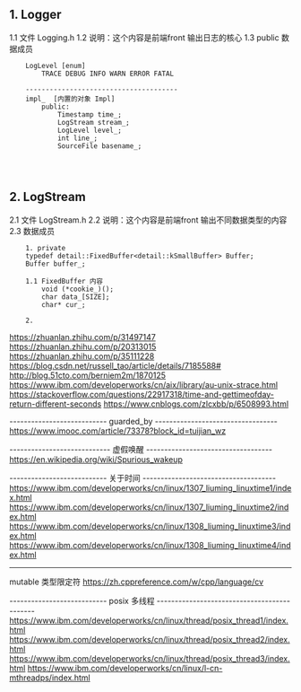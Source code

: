 
## 1. Logger ##
1.1 文件 Logging.h 
1.2 说明：这个内容是前端front 输出日志的核心
1.3 public 数据成员
```
    LogLevel [enum]
		TRACE DEBUG INFO WARN ERROR FATAL
	
	--------------------------------------
	impl_  [内置的对象 Impl]
		public:
			Timestamp time_;
			LogStream stream_;
			LogLevel level_;
			int line_;
			SourceFile basename_;


	
```

## 2. LogStream ##
2.1 文件 LogStream.h
2.2 说明：这个内容是前端front 输出不同数据类型的内容
2.3 数据成员

```
	1. private
	typedef detail::FixedBuffer<detail::kSmallBuffer> Buffer;
	Buffer buffer_;

	1.1 FixedBuffer 内容
		void (*cookie_)();
 	 	char data_[SIZE];
  		char* cur_;

	2. 
```


https://zhuanlan.zhihu.com/p/31497147
https://zhuanlan.zhihu.com/p/20313015
https://zhuanlan.zhihu.com/p/35111228
https://blog.csdn.net/russell_tao/article/details/7185588#
http://blog.51cto.com/berniem2m/1870125
https://www.ibm.com/developerworks/cn/aix/library/au-unix-strace.html
https://stackoverflow.com/questions/22917318/time-and-gettimeofday-return-different-seconds
https://www.cnblogs.com/zlcxbb/p/6508993.html

--------------------------- guarded_by ----------------------------------
https://www.imooc.com/article/73378?block_id=tuijian_wz

---------------------------- 虚假唤醒 -----------------------------------
https://en.wikipedia.org/wiki/Spurious_wakeup

--------------------------- 关于时间 -------------------------------------
https://www.ibm.com/developerworks/cn/linux/1307_liuming_linuxtime1/index.html
https://www.ibm.com/developerworks/cn/linux/1307_liuming_linuxtime2/index.html
https://www.ibm.com/developerworks/cn/linux/1308_liuming_linuxtime3/index.html
https://www.ibm.com/developerworks/cn/linux/1308_liuming_linuxtime4/index.html

------------------------- -------------------------------------------
mutable 类型限定符 https://zh.cppreference.com/w/cpp/language/cv 

--------------------------- posix 多线程 --------------------------------------------
https://www.ibm.com/developerworks/cn/linux/thread/posix_thread1/index.html
https://www.ibm.com/developerworks/cn/linux/thread/posix_thread2/index.html
https://www.ibm.com/developerworks/cn/linux/thread/posix_thread3/index.html
https://www.ibm.com/developerworks/cn/linux/l-cn-mthreadps/index.html
